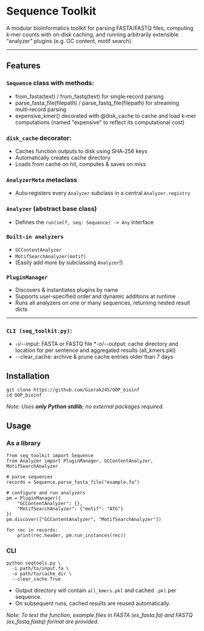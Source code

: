# Sequence Toolkit

A modular bioinformatics toolkit for parsing FASTA/FASTQ files, computing k‑mer counts with on‑disk caching, and running arbitrarily extensible “analyzer” plugins (e.g. GC content, motif search).

---

## Features

### `Sequence` **class** with methods:

* from_fasta(text) / from_fastq(text) for single‑record parsing
* parse_fasta_file(filepath) / parse_fastq_file(filepath) for streaming multi‑record parsing
* expensive_kmer() decorated with @disk_cache to cache and load k‑mer computations (named "expensive" to reflect its computational cost)

### `disk_cache` decorator:

* Caches function outputs to disk using SHA‑256 keys
* Automatically creates cache directory
* Loads from cache on hit, computes & saves on miss

### **`AnalyzerMeta` metaclass**  
* Auto‑registers every `Analyzer` subclass in a central `Analyzer.registry`  

### **`Analyzer` (abstract base class)**  
* Defines the `run(self, seq: Sequence) -> Any` interface  

### **`Built‑in analyzers`**  
* `GCContentAnalyzer`  
* `MotifSearchAnalyzer(motif)`  
* (Easily add more by subclassing `Analyzer`!)  

### **`PluginManager`**  
* Discovers & instantiates plugins by name  
* Supports user‑specified order and dynamic additions at runtime  
* Runs all analyzers on one or many sequences, returning nested result dicts

---
### `CLI (seq_toolkit.py)`:
* -i/--input: FASTA or FASTQ file
*-o/--output: cache directory and location for per sentence and aggregated results (all_kmers.pkl)
* --clear_cache: archive & prune cache entries older than 7 days

## Installation

```
git clone https://github.com/Gierak245/OOP_bioinf
cd OOP_bioinf
```
*Note: Uses **only Python stdlib**; no external packages required.*

## Usage

### **As a library**
```
from seq_toolkit import Sequence
from Analyzer import PluginManager, GCContentAnalyzer, MotifSearchAnalyzer

# parse sequences
records = Sequence.parse_fasta_file("example.fa")

# configure and run analyzers
pm = PluginManager({
    "GCContentAnalyzer": {},
    "MotifSearchAnalyzer": {"motif": "ATG"}
})
pm.discover(["GCContentAnalyzer", "MotifSearchAnalyzer"])

for rec in records:
    print(rec.header, pm.run_instances(rec))
```
### CLI
```
python seqtools.py \
  -i path/to/input.fa \
  -o path/to/cache_dir \
  --clear_cache True
```
- Output directory will contain `all_kmers.pkl` and cached `.pkl` per sequence.
- On subsequent runs, cached results are reused automatically.

*Note: To test the function, example files in FASTA (ex_fasta.fa) and FASTQ (ex_fastq.fastq) format are provided.*
